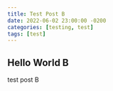 ```yaml
---
title: Test Post B
date: 2022-06-02 23:00:00 -0200
categories: [testing, test]
tags: [test]
---
```

## Hello World B

test post B
